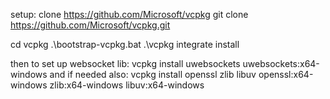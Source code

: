setup:
clone https://github.com/Microsoft/vcpkg
git clone https://github.com/Microsoft/vcpkg.git

cd vcpkg
.\bootstrap-vcpkg.bat
.\vcpkg integrate install

then to set up websocket lib:
vcpkg install uwebsockets uwebsockets:x64-windows
and if needed also:
vcpkg install openssl zlib libuv openssl:x64-windows zlib:x64-windows libuv:x64-windows
